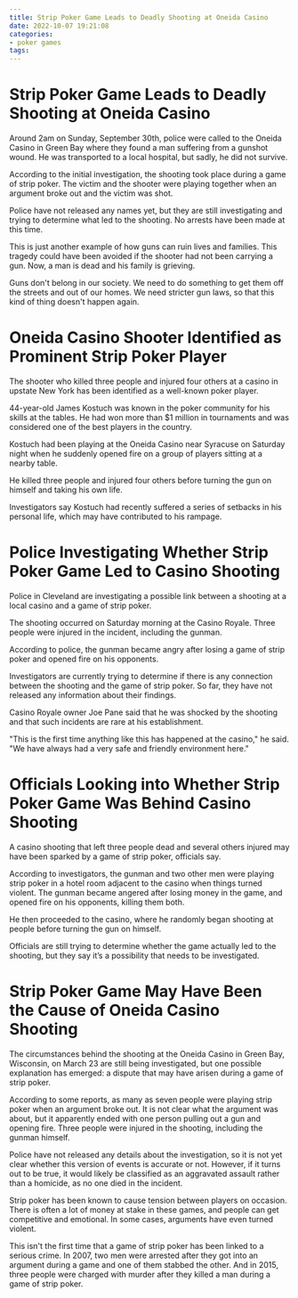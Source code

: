 ```yaml
---
title: Strip Poker Game Leads to Deadly Shooting at Oneida Casino
date: 2022-10-07 19:21:08
categories:
- poker games
tags:
---
```



#  Strip Poker Game Leads to Deadly Shooting at Oneida Casino

Around 2am on Sunday, September 30th, police were called to the Oneida Casino in Green Bay where they found a man suffering from a gunshot wound. He was transported to a local hospital, but sadly, he did not survive.

According to the initial investigation, the shooting took place during a game of strip poker. The victim and the shooter were playing together when an argument broke out and the victim was shot.

Police have not released any names yet, but they are still investigating and trying to determine what led to the shooting. No arrests have been made at this time.

This is just another example of how guns can ruin lives and families. This tragedy could have been avoided if the shooter had not been carrying a gun. Now, a man is dead and his family is grieving.

Guns don't belong in our society. We need to do something to get them off the streets and out of our homes. We need stricter gun laws, so that this kind of thing doesn't happen again.

#  Oneida Casino Shooter Identified as Prominent Strip Poker Player

The shooter who killed three people and injured four others at a casino in upstate New York has been identified as a well-known poker player.

44-year-old James Kostuch was known in the poker community for his skills at the tables. He had won more than $1 million in tournaments and was considered one of the best players in the country.

Kostuch had been playing at the Oneida Casino near Syracuse on Saturday night when he suddenly opened fire on a group of players sitting at a nearby table.

He killed three people and injured four others before turning the gun on himself and taking his own life.

Investigators say Kostuch had recently suffered a series of setbacks in his personal life, which may have contributed to his rampage.

#  Police Investigating Whether Strip Poker Game Led to Casino Shooting

Police in Cleveland are investigating a possible link between a shooting at a local casino and a game of strip poker.

The shooting occurred on Saturday morning at the Casino Royale. Three people were injured in the incident, including the gunman.

According to police, the gunman became angry after losing a game of strip poker and opened fire on his opponents.

Investigators are currently trying to determine if there is any connection between the shooting and the game of strip poker. So far, they have not released any information about their findings.

Casino Royale owner Joe Pane said that he was shocked by the shooting and that such incidents are rare at his establishment.

"This is the first time anything like this has happened at the casino," he said. "We have always had a very safe and friendly environment here."

#  Officials Looking into Whether Strip Poker Game Was Behind Casino Shooting

A casino shooting that left three people dead and several others injured may have been sparked by a game of strip poker, officials say.

According to investigators, the gunman and two other men were playing strip poker in a hotel room adjacent to the casino when things turned violent. The gunman became angered after losing money in the game, and opened fire on his opponents, killing them both.

He then proceeded to the casino, where he randomly began shooting at people before turning the gun on himself.

Officials are still trying to determine whether the game actually led to the shooting, but they say it’s a possibility that needs to be investigated.

#  Strip Poker Game May Have Been the Cause of Oneida Casino Shooting

The circumstances behind the shooting at the Oneida Casino in Green Bay, Wisconsin, on March 23 are still being investigated, but one possible explanation has emerged: a dispute that may have arisen during a game of strip poker.

According to some reports, as many as seven people were playing strip poker when an argument broke out. It is not clear what the argument was about, but it apparently ended with one person pulling out a gun and opening fire. Three people were injured in the shooting, including the gunman himself.

Police have not released any details about the investigation, so it is not yet clear whether this version of events is accurate or not. However, if it turns out to be true, it would likely be classified as an aggravated assault rather than a homicide, as no one died in the incident.

Strip poker has been known to cause tension between players on occasion. There is often a lot of money at stake in these games, and people can get competitive and emotional. In some cases, arguments have even turned violent.

This isn't the first time that a game of strip poker has been linked to a serious crime. In 2007, two men were arrested after they got into an argument during a game and one of them stabbed the other. And in 2015, three people were charged with murder after they killed a man during a game of strip poker.